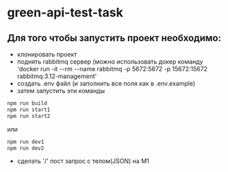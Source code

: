 # green-api-test-task

## Для того чтобы запустить проект необходимо:
- клонировать проект
- поднять rabbitmq сервер (можно использовать докер команду 'docker run -it --rm --name rabbitmq -p 5672:5672 -p 15672:15672 rabbitmq:3.12-management'
- создать .env файл (и заполнить все поля как в .env.example)
- затем запустить эти команды
```bash
npm run build 
npm run start1 
npm run start2
```
  или
```bash
npm run dev1
npm run dev2
```
- сделать '/' пост запрос с телом(JSON) на M1

